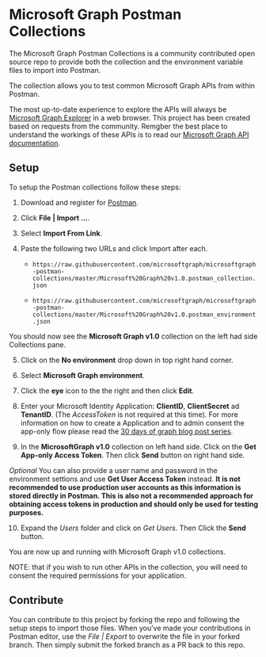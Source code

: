 # Microsoft Graph Postman Collections

The Microsoft Graph Postman Collections is a community contributed open source repo to provide both the collection and the environment variable files to import into Postman.

The collection allows you to test common Microsoft Graph APIs from within Postman. 

The most up-to-date experience to explore the APIs will always be [Microsoft Graph Explorer](https://developer.microsoft.com/en-us/graph/graph-explorer) in a web browser. This project has been created based on requests from the community. Remgber the best place to understand the workings of these APIs is to read our [Microsoft Graph API documentation](https://docs.microsoft.com/en-us/graph/).

## Setup

To setup the Postman collections follow these steps:

1. Download and register for [Postman](https://www.getpostman.com/).

2. Click **File | Import ...**.

3. Select **Import From Link**.

4. Paste the following two URLs and click Import after each.

    - `https://raw.githubusercontent.com/microsoftgraph/microsoftgraph-postman-collections/master/Microsoft%20Graph%20v1.0.postman_collection.json`

    - `https://raw.githubusercontent.com/microsoftgraph/microsoftgraph-postman-collections/master/Microsoft%20Graph%20v1.0.postman_environment.json`

You should now see the **Microsoft Graph v1.0** collection on the left had side Collections pane.

5. Click on the **No environment** drop down in top right hand corner.

6. Select **Microsoft Graph environment**.

7. Click the **eye** icon to the the right and then click **Edit**.

8. Enter your Microsoft Identity Application: **ClientID**, **ClientSecret** ad **TenantID**. (The *AccessToken* is not required at this time). For more information on how to create a Application and to admin consent the app-only flow please read the [30 days of graph blog post series](https://developer.microsoft.com/en-us/graph/blogs/30daysmsgraph-day-13-postman-to-make-microsoft-graph-calls/).


9. In the **MicrosoftGraph v1.0** collection on left hand side. Click on the **Get App-only Access Token**. Then click **Send** button on right hand side.

*Optional* You can also provide a user name and password in the environment settions and use **Get User Access Token** instead. **It is not recommended to use production user accounts as this information is stored directly in Postman. This is also not a recommended approach for obtaining access tokens in production and should only be used for testing purposes.**

10. Expand the *Users* folder and click on *Get Users*. Then Click the **Send** button.

You are now up and running with Microsoft Graph v1.0 collections.

NOTE: that if you wish to run other APIs in the collection, you will need to consent the required permissions for your application.

## Contribute

You can contribute to this project by forking the repo and following the setup steps to import those files. When you've made your contributions in Postman editor, use the *File | Export* to overwrite the file in your forked branch. Then simply submit the forked branch as a PR back to this repo.